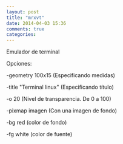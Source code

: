 ```yaml
---
layout: post
title: "mrxvt"
date: 2014-04-03 15:36
comments: true
categories: 
---
```

Emulador de terminal 

Opciones: 

-geometry 100x15 (Especificando medidas) 

-title "Terminal linux" (Especificando título) 

-o 20  (Nivel de transparencia. De 0 a 100) 

-pixmap imagen (Con una imagen de fondo) 

-bg red  (color de fondo) 

-fg white (color de fuente) 

